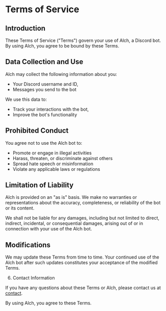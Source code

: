 # Terms of Service

## Introduction

These Terms of Service ("Terms") govern your use of Alch, a Discord bot. By using Alch, you agree to be bound by these Terms.

## Data Collection and Use

Alch may collect the following information about you:

  - Your Discord username and ID,
  - Messages you send to the bot

We use this data to:

  - Track your interactions with the bot,
  - Improve the bot's functionality

## Prohibited Conduct

You agree not to use the Alch bot to:

  - Promote or engage in illegal activities
  - Harass, threaten, or discriminate against others
  - Spread hate speech or misinformation
  - Violate any applicable laws or regulations

## Limitation of Liability

Alch is provided on an "as is" basis. We make no warranties or representations about the accuracy, completeness, or reliability of the bot or its content.  

We shall not be liable for any damages, including but not limited to direct, indirect, incidental, or consequential damages, arising out of or in connection with your use of the Alch bot.  

## Modifications

We may update these Terms from time to time. Your continued use of the Alch bot after such updates constitutes your acceptance of the modified Terms.

6. Contact Information

If you have any questions about these Terms or Alch, please contact us at [contact](jayms@duck.com).

By using Alch, you agree to these Terms.
